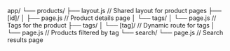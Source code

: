 app/
└── products/
    ├── layout.js            // Shared layout for product pages
    ├── [id]/
    │   ├── page.js          // Product details page
    │   └── tags/
    │       └── page.js      // Tags for the product
    ├── tags/
    │   └── [tag]/           // Dynamic route for tags
    │       └── page.js      // Products filtered by tag
    └── search/
        └── page.js          // Search results page
